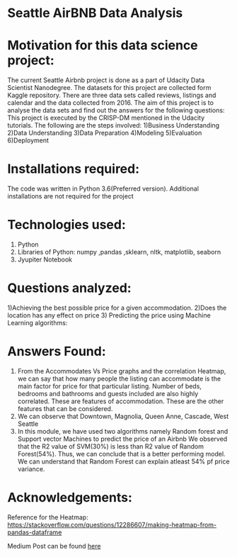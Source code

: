 # Seattle AirBNB Data Analysis
# Motivation for this data science project:
The current Seattle Airbnb project is done as a part of Udacity Data Scientist Nanodegree.  The datasets for this project are collected form Kaggle repository. There are three data sets called reviews, listings and calendar and the data collected from 2016.  The aim of this project is to analyse the data sets and find out the answers for the following questions:
This project is executed by the CRISP-DM mentioned in the Udacity tutorials. The following are the steps involved:
1)Business Understanding
 2)Data Understanding 
3)Data Preparation 
4)Modeling
5)Evaluation
6)Deployment

# Installations required:
The code was written in Python 3.6(Preferred version). Additional installations are not required for the project
# Technologies used:
1)	Python
2)	Libraries of Python: numpy ,pandas ,sklearn, nltk, matplotlib, seaborn
3)	Jyupiter Notebook

# Questions analyzed:
1)Achieving the best possible price for a given accommodation.
2)Does the location has any effect on price
3) Predicting the price using Machine Learning algorithms:

# Answers Found:
1) From the Accommodates Vs Price graphs and the correlation Heatmap, we can say that how many people the listing can accommodate is the main factor for price for that particular listing. Number of beds, bedrooms and bathrooms and guests included are also highly correlated. These are features of accommodation. These are the other features that can be considered.
2) We can observe that Downtown, Magnolia, Queen Anne, Cascade, West Seattle
3) In this module, we have used two algorithms namely Random forest and Support vector Machines to predict the price of an Airbnb We observed that the R2 value of SVM(30%) is less than R2 value of Random Forest(54%). Thus, we can conclude that is a better performing model. We can understand that Random Forest can explain atleast 54% pf price variance.
# Acknowledgements:
Reference for the Heatmap: https://stackoverflow.com/questions/12286607/making-heatmap-from-pandas-dataframe

Medium Post can be found  [here](https://medium.com/@penumartisatish9/seattle-airbnb-data-analysis-udacity-data-scientist-nano-degree-487e1a925ae1/)
